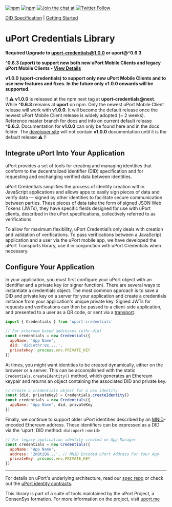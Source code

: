 [![npm](https://img.shields.io/npm/dt/ethr-did.svg)](https://www.npmjs.com/package/uport-credentials)
[![npm](https://img.shields.io/npm/v/ethr-did.svg)](https://www.npmjs.com/package/uport-credentials)
[![Join the chat at](https://img.shields.io/badge/Riot-Join%20chat-green.svg)](https://chat.uport.me/#/login)
[![Twitter Follow](https://img.shields.io/twitter/follow/uport_me.svg?style=social&label=Follow)](https://twitter.com/uport_me)

[DID Specification](https://w3c-ccg.github.io/did-spec/) | [Getting Started](https://github.com/uport-project/uport-credentials/blob/develop/docs/guides/index.md)

# uPort Credentials Library

**Required Upgrade to uport-credentials@1.0.0 or uport@^0.6.3**

**^0.6.3 (uport) to support new both new uPort Mobile Clients and legacy uPort Mobile Clients - [View Details](https://github.com/uport-project/uport-js/releases/tag/v0.6.3)**

**v1.0.0 (uport-credentials) to support only new uPort Mobile Clients and to use new features and fixes. In the future only v1.0.0 onwards will be supported.**

:bangbang: :warning: **v1.0.0** is released at the npm next tag at **uport-credentials@next**. While **^0.6.3** remains at **uport** on npm.  Only the newest uPort Mobile Client release will work with **v1.0.0**. It will become the default release once the newest uPort Mobile Client release is widely adopted (~ 2 weeks). Reference master branch for docs and info on current default release **^0.6.3**. Documentation for **v1.0.0** can only be found here and in the docs folder. The [developer site](https://developer.uport.me) will not contain **v1.0.0** documentation until it is the default release :warning: :bangbang:



## Integrate uPort Into Your Application 


uPort provides a set of tools for creating and managing identities that conform to the decentralized identifier (DID) specification and for requesting and exchanging verified data between identities. 

uPort Credentials simplifies the process of identity creation within JavaScript applications and allows apps to easily sign pieces of data and verify data — signed by other identities to facilitate secure communication between parties. These pieces of data take the form of signed JSON Web Tokens (JWTs), they have specific fields designed for use with uPort clients, described in the uPort specifications, collectively referred to as verifications.
 
To allow for maximum flexibility, uPort Credential’s only deals with creation and validation of verifications. To pass verifications between a JavaScript application and a user via the uPort mobile app, we have developed the uPort Transports library, use it in conjunction with uPort Credentials when necessary.


## Configure Your Application
 
In your application, you must first configure your uPort object with an identifier and a private key (or signer function). There are several ways to instantiate a credentials object. The most common approach is to save a DID and private key on a server for your application and create a credentials instance from your application's unique private key. Signed JWTs for requests and verifications can then be passed to a client-side application, and presented to a user as a QR code, or sent via a [transport](http://github.com/uport-project/uport-transports).
 
```javascript
import { Credentials } from 'uport-credentials'
 
// For ethereum based addresses (ethr-did)
const credentials = new Credentials({
  appName: 'App Name',
  did: 'did:ethr:0x....',
  privateKey: process.env.PRIVATE_KEY
})
```
 
At times, you might want identities to be created dynamically, either on the browser or a server. This can be accomplished with the static `Credentials.createIdentity()` method, which generates an Ethereum keypair and returns an object containing the associated DID and private key.
```javascript
// Create a credentials object for a new identity
const {did, privateKey} = Credentials.createIdentity()
const credentials = new Credentials({
  appName: 'App Name', did, privateKey
})
```
 
Finally, we continue to support older uPort identities described by an [MNID](http://github.com/uport-project/mnid)-encoded Ethereum address. These identifiers can be expressed as a DID via the 'uport' DID method: `did:uport:<mnid>`
```javascript
// For legacy application identity created on App Manager
const credentials = new Credentials({
  appName: 'App Name',
  address: '2nQtiQG...', // MNID Encoded uPort Address For Your App
  privateKey: process.env.PRIVATE_KEY
})
```
---------------------------------------------------


For details on uPort's underlying architecture, read our [spec repo](https://github.com/uport-project/specs) or check out the [uPort identity contracts](https://github.com/uport-project/uport-identity).

This library is part of a suite of tools maintained by the uPort Project, a ConsenSys formation.  For more information on the project, visit [uport.me](https://uport.me)
